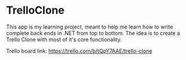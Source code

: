# TrelloClone

This app is my learning project, meant to help me learn how to write complete back ends in .NET from top to bottom. The idea is to create a Trello Clone with most of it's core functionality.

Trello board link: https://trello.com/b/tQpY7AAE/trello-clone